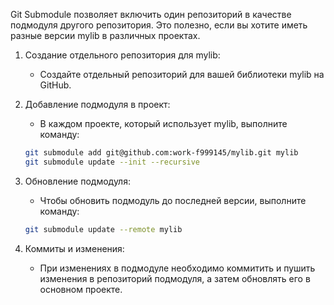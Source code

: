 Git Submodule позволяет включить один репозиторий в качестве подмодуля другого репозитория. Это полезно, если вы хотите иметь разные версии mylib в различных проектах.

1. Создание отдельного репозитория для mylib:

   - Создайте отдельный репозиторий для вашей библиотеки mylib на GitHub.

2. Добавление подмодуля в проект:

   - В каждом проекте, который использует mylib, выполните команду:
    ```bash
    git submodule add git@github.com:work-f999145/mylib.git mylib
    git submodule update --init --recursive
    ```
3. Обновление подмодуля:

   - Чтобы обновить подмодуль до последней версии, выполните команду:
    ```bash
    git submodule update --remote mylib
    ```

4. Коммиты и изменения:

   - При изменениях в подмодуле необходимо коммитить и пушить изменения в репозиторий подмодуля, а затем обновлять его в основном проекте.